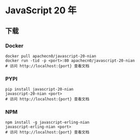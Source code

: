 # JavaScript 20 年

## 下载

### Docker

```
docker pull apachecn0/javascript-20-nian
docker run -tid -p <port>:80 apachecn0/javascript-20-nian
# 访问 http://localhost:{port} 查看文档
```

### PYPI

```
pip install javascript-20-nian
javascript-20-nian <port>
# 访问 http://localhost:{port} 查看文档
```

### NPM

```
npm install -g javascript-erling-nian
javascript-erling-nian <port>
# 访问 http://localhost:{port} 查看文档
```